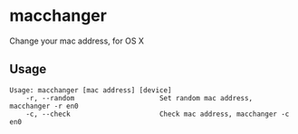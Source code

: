 macchanger
==========

Change your mac address, for OS X

Usage
---

```
Usage: macchanger [mac address] [device]
    -r, --random                     Set random mac address, macchanger -r en0
    -c, --check                      Check mac address, macchanger -c en0
    
```
